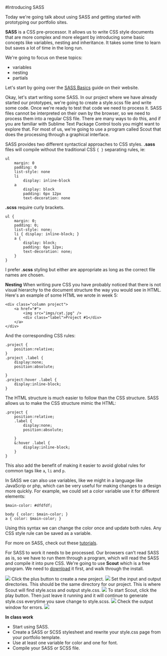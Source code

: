 #Introducing SASS

Today we're going talk about using SASS and getting started with prototyping our portfolio sites.

**SASS** is a CSS pre-processor.  It allows us to write CSS style documents that are more complex and more elegant by introducing some basic concepts like variables, nesting and inheritance.  It takes some time to learn but saves a lot of time in the long run.

We're going to focus on these topics:
- variables
- nesting
- partials

Let's start by going over the [SASS Basics](http://sass-lang.com/guide) guide on their website.

Okay, let's start writing some SASS.  In our project where we have already started our prototypes, we're going to create a style.scss file and write some code.  Once we're ready to test that code we need to process it.  SASS files cannot be interpreted on their own by the browser, so we need to process them into a regular CSS file.  There are many ways to do this, and if you are familiar with Sublime Text Package Control tools you might want to explore that.  For most of us, we're going to use a program called Scout that does the processing through a graphical interface.

SASS provides two different syntactical approaches to CSS styles.  **.sass** files will compile without the traditional CSS `{ }` separating rules, ie:
```
ul
  	margin: 0
  	padding: 0
  	list-style: none
	li
	  	display: inline-block
	a
	  	display: block
	  	padding: 6px 12px
	  	text-decoration: none
```

**.scss** require curly brackets.
```
ul {
    margin: 0;
    padding: 0;
    list-style: none;
    li { display: inline-block; }
	a {
	    display: block;
	    padding: 6px 12px;
	    text-decoration: none;
	}
}
```

I prefer **.scss** styling but either are appropriate as long as the correct file names are chosen.

**Nesting**
When writing pure CSS you have probably noticed that there is not visual hierarchy to the document structure the way you would see in HTML.  Here's an example of some HTML we wrote in week 5:
```
<div class="column project">
    <a href="#">
        <img src="imgs/cat.jpg" />
        <div class="label">Project #1</div>
    </a>
</div>
```
And the corresponding CSS rules:
```
.project {
	position:relative;
}
.project .label {
	display:none;
	position:absolute;

}
.project:hover .label {
	display:inline-block;
}
```
The HTML structure is much easier to follow than the CSS structure.  SASS allows us to make the CSS structure mimic the HTML:
```
.project {
	position:relative;
	.label {
		display:none;
		position:absolute;

	}
	&:hover .label {
		display:inline-block;
	}
}
```
This also add the benefit of making it easier to avoid global rules for common tags like `a`, `li` and `p`.

In SASS we can also use variables, like we might in a language like JavaScrip or php, which can be very useful for making changes to a design more quickly.  For example, we could set a color variable use it for different elements:
```
$main-color: #dfdfdf;

body { color: $main-color; }
a { color: $main-color; }
```
Using this syntax we can change the color once and update both rules.  Any CSS style rule can be saved as a variable.

For more on SASS, check out these [tutorials](http://thesassway.com/).

For SASS to work it needs to be processed.  Our browsers can't read SASS as is, so we have to run them through a program, which will read the SASS and compile it into pure CSS.  We're going to use **Scout** which is a free program.  We need to [download](https://mhs.github.io/scout-app/) it first, and walk through the install.

<img src="https://raw.github.com/owenroberts/mmp350/master/week7/scout.jpg" />
Click the plus button to create a new project.
<img src="https://raw.github.com/owenroberts/mmp350/master/week7/create.png" />
Set the input and output directories.  This should be the same directory for our project.  This is where Scout will find style.scss and output style.css.
<img src="https://raw.github.com/owenroberts/mmp350/master/week7/config.png" />
To start Scout, click the play button.  Then just leave it running and it will continue to generate style.css everytime you save change to style.scss.
<img src="https://raw.github.com/owenroberts/mmp350/master/week7/play.png" />
Check the output window for errors.
<img src="https://raw.github.com/owenroberts/mmp350/master/week7/output.png" />


**In class work**
- Start using SASS.
- Create a SASS or SCSS stylesheet and rewrite your style.css page from your portfolio template.
- Use at least one variable for color and one for font.
- Compile your SASS or SCSS file.